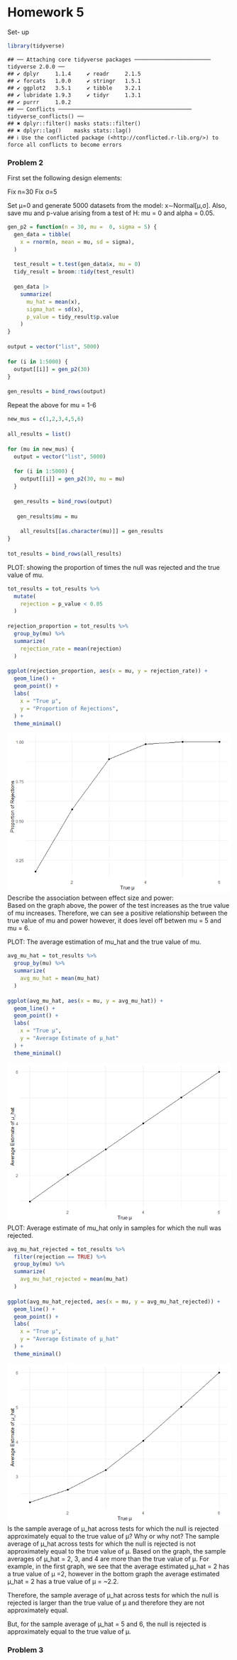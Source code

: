 Homework 5
================

Set- up

``` r
library(tidyverse)
```

    ## ── Attaching core tidyverse packages ──────────────────────── tidyverse 2.0.0 ──
    ## ✔ dplyr     1.1.4     ✔ readr     2.1.5
    ## ✔ forcats   1.0.0     ✔ stringr   1.5.1
    ## ✔ ggplot2   3.5.1     ✔ tibble    3.2.1
    ## ✔ lubridate 1.9.3     ✔ tidyr     1.3.1
    ## ✔ purrr     1.0.2     
    ## ── Conflicts ────────────────────────────────────────── tidyverse_conflicts() ──
    ## ✖ dplyr::filter() masks stats::filter()
    ## ✖ dplyr::lag()    masks stats::lag()
    ## ℹ Use the conflicted package (<http://conflicted.r-lib.org/>) to force all conflicts to become errors

### **Problem 2**

First set the following design elements:

Fix n=30 Fix σ=5

Set μ=0 and generate 5000 datasets from the model: x∼Normal\[μ,σ\].
Also, save mu and p-value arising from a test of H: mu = 0 and alpha =
0.05.

``` r
gen_p2 = function(n = 30, mu =  0, sigma = 5) {
  gen_data = tibble(
    x = rnorm(n, mean = mu, sd = sigma),
  )
  
  test_result = t.test(gen_data$x, mu = 0)
  tidy_result = broom::tidy(test_result)
  
  gen_data |>
    summarize(
      mu_hat = mean(x),
      sigma_hat = sd(x),
      p_value = tidy_result$p.value
    )
}

output = vector("list", 5000)

for (i in 1:5000) {
  output[[i]] = gen_p2(30)
}

gen_results = bind_rows(output)
```

Repeat the above for mu = 1-6

``` r
new_mus = c(1,2,3,4,5,6)

all_results = list()

for (mu in new_mus) {
  output = vector("list", 5000) 

  for (i in 1:5000) {
    output[[i]] = gen_p2(30, mu = mu)
  }
  
  gen_results = bind_rows(output)
  
   gen_results$mu = mu
   
    all_results[[as.character(mu)]] = gen_results
}

tot_results = bind_rows(all_results)
```

PLOT: showing the proportion of times the null was rejected and the true
value of mu.

``` r
tot_results = tot_results %>%
  mutate(
    rejection = p_value < 0.05
  )

rejection_proportion = tot_results %>%
  group_by(mu) %>%
  summarize(
    rejection_rate = mean(rejection)
  )

ggplot(rejection_proportion, aes(x = mu, y = rejection_rate)) +
  geom_line() + 
  geom_point() +
  labs(
    x = "True μ",
    y = "Proportion of Rejections",
  ) +
  theme_minimal()
```

![](p8105_hw5_jrm2319_files/figure-gfm/unnamed-chunk-4-1.png)<!-- -->
Describe the association between effect size and power:  
Based on the graph above, the power of the test increases as the true
value of mu increases. Therefore, we can see a positive relationship
between the true value of mu and power however, it does level off betwen
mu = 5 and mu = 6.

PLOT: The average estimation of mu_hat and the true value of mu.

``` r
avg_mu_hat = tot_results %>%
  group_by(mu) %>%
  summarize(
    avg_mu_hat = mean(mu_hat)
  )

ggplot(avg_mu_hat, aes(x = mu, y = avg_mu_hat)) +
  geom_line() +
  geom_point() +
  labs(
    x = "True μ", 
    y = "Average Estimate of μ_hat"
  ) +
  theme_minimal()
```

![](p8105_hw5_jrm2319_files/figure-gfm/unnamed-chunk-5-1.png)<!-- -->
PLOT: Average estimate of mu_hat only in samples for which the null was
rejected.

``` r
avg_mu_hat_rejected = tot_results %>%
  filter(rejection == TRUE) %>%
  group_by(mu) %>%
  summarize(
    avg_mu_hat_rejected = mean(mu_hat)
  )

ggplot(avg_mu_hat_rejected, aes(x = mu, y = avg_mu_hat_rejected)) +
  geom_line() + 
  geom_point() +
  labs(
    x = "True μ", 
    y = "Average Estimate of μ_hat"
  ) +
  theme_minimal()
```

![](p8105_hw5_jrm2319_files/figure-gfm/unnamed-chunk-6-1.png)<!-- --> Is
the sample average of μ_hat across tests for which the null is rejected
approximately equal to the true value of μ? Why or why not? The sample
average of μ_hat across tests for which the null is rejected is not
approximately equal to the true value of μ. Based on the graph, the
sample averages of μ_hat = 2, 3, and 4 are more than the true value of
μ. For example, in the first graph, we see that the average estimated
μ_hat = 2 has a true value of μ =2, however in the bottom graph the
average estimated μ_hat = 2 has a true value of μ = ~2.2.

Therefore, the sample average of μ_hat across tests for which the null
is rejected is larger than the true value of μ and therefore they are
not approximately equal.

But, for the sample average of μ_hat = 5 and 6, the null is rejected is
approximately equal to the true value of μ.

### **Problem 3**
